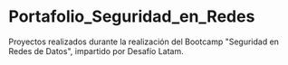 # Portafolio_Seguridad_en_Redes
Proyectos realizados durante la realización del Bootcamp "Seguridad en Redes de Datos", impartido por Desafío Latam.
